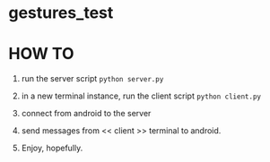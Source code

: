 # gestures_test


# HOW TO

1. run the server script
    `python server.py`

2. in a new terminal instance, run the client script 
     `python client.py`
3. connect from android to the server
4. send messages from << client >> terminal to android.
5. Enjoy, hopefully.
